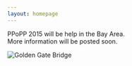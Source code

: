 ```yaml
---
layout: homepage
---
```


PPoPP 2015 will be help in the Bay Area.  
More information will be posted soon.

![Golden Gate Bridge](../images/golden-gate.jpg)

